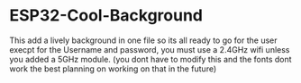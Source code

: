# ESP32-Cool-Background
This add a lively background in one file so its all ready to go for the user execpt for the Username and password, you must use a 2.4GHz wifi unless you added a 5GHz module.
(you dont have to modify this and the fonts dont work the best planning on working on that in the future)
